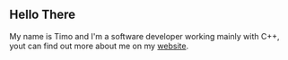 ## Hello There

My name is Timo and I'm a software developer working mainly with C++, yout can find out more about me on my [website](https://Time0o.github.io).
